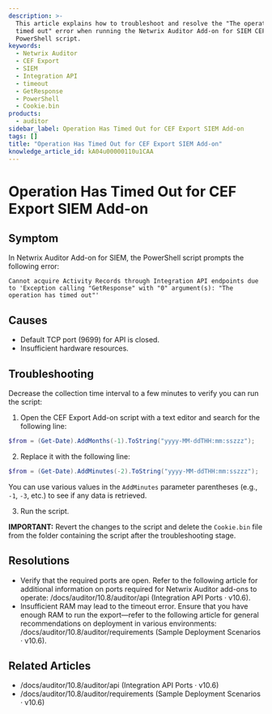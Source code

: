 ```yaml
---
description: >-
  This article explains how to troubleshoot and resolve the "The operation has
  timed out" error when running the Netwrix Auditor Add-on for SIEM CEF Export
  PowerShell script.
keywords:
  - Netwrix Auditor
  - CEF Export
  - SIEM
  - Integration API
  - timeout
  - GetResponse
  - PowerShell
  - Cookie.bin
products:
  - auditor
sidebar_label: Operation Has Timed Out for CEF Export SIEM Add-on
tags: []
title: "Operation Has Timed Out for CEF Export SIEM Add-on"
knowledge_article_id: kA04u00000110u1CAA
---
```


# Operation Has Timed Out for CEF Export SIEM Add-on

## Symptom

In Netwrix Auditor Add-on for SIEM, the PowerShell script prompts the following error:

```
Cannot acquire Activity Records through Integration API endpoints due to 'Exception calling "GetResponse" with "0" argument(s): "The operation has timed out"'
```

## Causes

- Default TCP port (9699) for API is closed.
- Insufficient hardware resources.

## Troubleshooting

Decrease the collection time interval to a few minutes to verify you can run the script:

1. Open the CEF Export Add-on script with a text editor and search for the following line:

```powershell
$from = (Get-Date).AddMonths(-1).ToString("yyyy-MM-ddTHH:mm:sszzz");
```

2. Replace it with the following line:

```powershell
$from = (Get-Date).AddMinutes(-2).ToString("yyyy-MM-ddTHH:mm:sszzz");
```

   You can use various values in the `AddMinutes` parameter parentheses (e.g., `-1`, `-3`, etc.) to see if any data is retrieved.

3. Run the script.

**IMPORTANT:** Revert the changes to the script and delete the `Cookie.bin` file from the folder containing the script after the troubleshooting stage.

## Resolutions

- Verify that the required ports are open. Refer to the following article for additional information on ports required for Netwrix Auditor add-ons to operate: /docs/auditor/10.8/auditor/api (Integration API Ports · v10.6).
- Insufficient RAM may lead to the timeout error. Ensure that you have enough RAM to run the export—refer to the following article for general recommendations on deployment in various environments: /docs/auditor/10.8/auditor/requirements (Sample Deployment Scenarios · v10.6).

## Related Articles

- /docs/auditor/10.8/auditor/api (Integration API Ports · v10.6)
- /docs/auditor/10.8/auditor/requirements (Sample Deployment Scenarios · v10.6)
